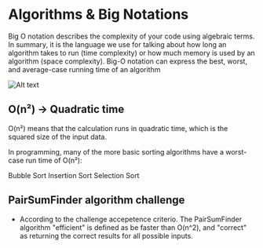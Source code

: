 # Algorithms & Big Notations

Big O notation describes the complexity of your code using algebraic terms. In summary, it is the language we use for talking about how long an algorithm takes to run (time complexity) or how much memory is used by an algorithm (space complexity). Big-O notation can express the best, worst, and average-case running time of an algorithm

![Alt text](big-o-cheatsheet.png)

## O(n²) -> Quadratic time

O(n²) means that the calculation runs in quadratic time, which is the squared size of the input data.

In programming, many of the more basic sorting algorithms have a worst-case run time of O(n²):

Bubble Sort
Insertion Sort
Selection Sort

## PairSumFinder algorithm challenge

- According to the challenge accepetence criterio. The PairSumFinder algorithm "efficient" is defined as be faster than O(n^2), and "correct" as returning the correct results for all possible inputs.

